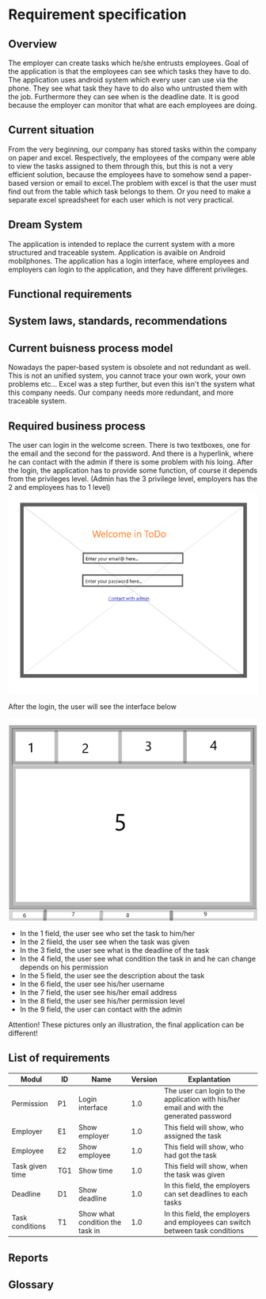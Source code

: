 # Requirement specification

## Overview
The employer can create tasks which he/she entrusts employees. Goal of the application is that the employees can see which tasks they have to do. The application uses android system which every user can use via the phone.
They see what task they have to do also who untrusted them with the job. Furthermore they can see when is the deadline date. It is good because the employer can monitor that what are each employees are doing.

## Current situation
From the very beginning, our company has stored tasks within the company on paper and excel.
Respectively, the employees of the company were able to view the tasks assigned to them through this, but this is not a very efficient solution, because the employees have to somehow
send a paper-based version or email to excel.The problem with excel is
that the user must find out from the table which task belongs to them.
Or you need to make a separate excel spreadsheet for each user which is not very practical.

## Dream System
The application is intended to replace the current system with a more structured and traceable system.  Application is avaible on Android mobilphones.
The application has a login interface, where employees and employers can login to the application, and they have different privileges.


## Functional requirements

## System laws, standards, recommendations 

## Current buisness process model
Nowadays the paper-based system is obsolete and not redundant as well. This is not an unified system, you cannot trace your own work, your own problems etc...
Excel was a step further, but even this isn't the system what this company needs. Our company needs more redundant, and more traceable system.

## Required business process
The user can login in the welcome screen. There is two textboxes, one for the email and the second for the password.
And there is a hyperlink, where he can contact with the admin if there is some problem with his loing.
After the login, the application has to provide some function, of course it depends from the privileges level.
(Admin has the 3 privilege level, employers has the 2 and employees has to 1 level)
![Login screen](https://github.com/Martonai/Project-Skidrow/blob/main/First%20Project/pictures/WelcomeScreen.png)


After the login, the user will see the interface below

![Login screen](https://github.com/Martonai/Project-Skidrow/blob/main/First%20Project/pictures/UserInterface.png)



* In the 1 field, the user see who set the task to him/her
* In the 2 fiield, the user see when the task was given
* In the 3 field, the user see what is the deadline of the task
* In the 4 field, the user see what condition the task in and he can change depends on his permission
* In the 5 field, the user see the description about the task
* In the 6 field, the user see his/her username
* In the 7 field, the user see his/her email address
* In the 8 field, the user see his/her permission level
* In the 9 field, the user can contact with the admin

Attention! These pictures only an illustration, the final application can be different!



## List of requirements
Modul | ID | Name | Version | Explantation
------------ | ------------- | ------------ | ----------- | -----------
Permission | P1 | Login interface | 1.0 | The user can login to the application with his/her email and with the generated password
Employer | E1 | Show employer | 1.0 | This field will show, who assigned the task
Employee | E2 | Show employee | 1.0 | This field will show, who had got the task 
Task given time | TG1 | Show time | 1.0 | This field will show, when the task was given
Deadline | D1 | Show deadline | 1.0 | In this field, the employers can set deadlines to each tasks
Task conditions | T1 | Show what condition the task in | 1.0 | In this field, the employers and employees can switch between task conditions 

## Reports

## Glossary

